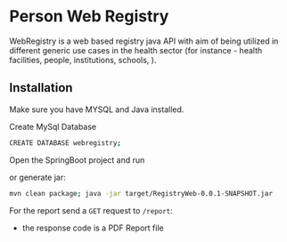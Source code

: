 # Person Web Registry

WebRegistry is a web based registry java API with aim of being utilized in different generic use cases in the health sector (for instance - health facilities, people, institutions, schools, ).

## Installation

Make sure you have MYSQL and Java installed.

Create MySql Database
```bash
CREATE DATABASE webregistry;
```
Open the SpringBoot project and run

or generate jar:
```bash
mvn clean package; java -jar target/RegistryWeb-0.0.1-SNAPSHOT.jar
```


For the report send a `GET` request to `/report`:
* the response code is a PDF Report file